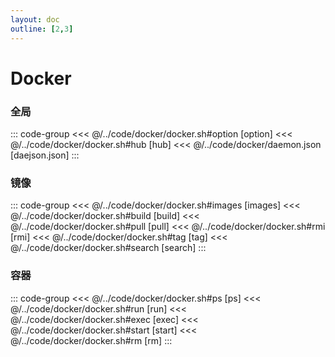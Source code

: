 ```yaml
---
layout: doc
outline: [2,3]
---
```


# Docker <Badge type="tip" text="QuickStart" />

### 全局
::: code-group
<<< @/../code/docker/docker.sh#option [option]
<<< @/../code/docker/docker.sh#hub [hub]
<<< @/../code/docker/daemon.json [daejson.json]
:::

### 镜像
::: code-group
<<< @/../code/docker/docker.sh#images [images]
<<< @/../code/docker/docker.sh#build [build]
<<< @/../code/docker/docker.sh#pull [pull]
<<< @/../code/docker/docker.sh#rmi [rmi]
<<< @/../code/docker/docker.sh#tag [tag]
<<< @/../code/docker/docker.sh#search [search]
:::

### 容器
::: code-group
<<< @/../code/docker/docker.sh#ps [ps]
<<< @/../code/docker/docker.sh#run [run]
<<< @/../code/docker/docker.sh#exec [exec]
<<< @/../code/docker/docker.sh#start [start]
<<< @/../code/docker/docker.sh#rm [rm]
:::